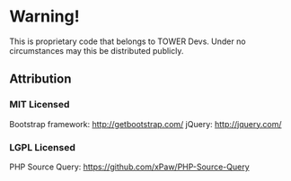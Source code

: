 # Warning!
This is proprietary code that belongs to TOWER Devs. Under no circumstances may this be distributed publicly.

## Attribution
### MIT Licensed
Bootstrap framework: http://getbootstrap.com/
jQuery: http://jquery.com/
### LGPL Licensed
PHP Source Query: https://github.com/xPaw/PHP-Source-Query
